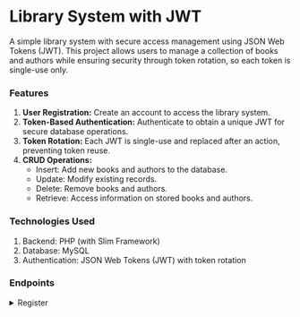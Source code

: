 # Library System with JWT
A simple library system with secure access management using JSON Web Tokens (JWT). This project allows users to manage a collection of books and authors while ensuring security through token rotation, so each token is single-use only.
### Features
1. **User Registration:** Create an account to access the library system.
2. **Token-Based Authentication:** Authenticate to obtain a unique JWT for secure database operations.
3. **Token Rotation:** Each JWT is single-use and replaced after an action, preventing token reuse.
4. **CRUD Operations:**
	- Insert: Add new books and authors to the database.
	- Update: Modify existing records.
	- Delete: Remove books and authors.
	- Retrieve: Access information on stored books and authors.

### Technologies Used
1. Backend: PHP (with Slim Framework)
2. Database: MySQL
3. Authentication: JSON Web Tokens (JWT) with token rotation

### Endpoints
<details>
<summary>Register</summary>
```
{
  "username":"lordvic",
  "password":"admin123"
}
```
</details>
